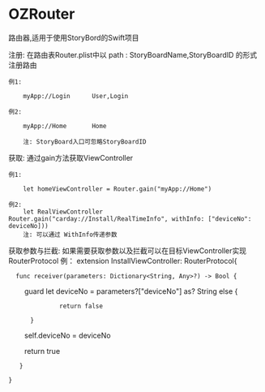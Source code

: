 # OZRouter
路由器,适用于使用StoryBord的Swift项目

            

注册:  在路由表Router.plist中以 path : StoryBoardName,StoryBoardID 的形式注册路由

    例1:

        myApp://Login      User,Login

    例2:

        myApp://Home       Home

        注: StoryBoard入口可忽略StoryBoardID


获取:  通过gain方法获取ViewController 

    例1:

        let homeViewController = Router.gain("myApp://Home")

    例2:
        let RealViewController Router.gain("carday://Install/RealTimeInfo", withInfo: ["deviceNo": deviceNo]))
        注: 可以通过 WithInfo传递参数


获取参数与拦截:  如果需要获取参数以及拦截可以在目标ViewController实现RouterProtocol
    例：
    extension InstallViewController: RouterProtocol{
    
      func receiver(parameters: Dictionary<String, Any>?) -> Bool {
      
         guard let deviceNo = parameters?["deviceNo"] as? String else {
              
                  return false
                  
          }
      
         self.deviceNo = deviceNo
      
         return true
          
       }
      
    }

